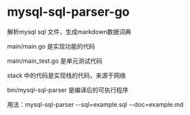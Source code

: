 # mysql-sql-parser-go
解析mysql sql 文件，生成markdown数据词典

main/main.go 是实现功能的代码

main/main_test.go 是单元测试代码

stack 中的代码是实现栈的代码，来源于网络

bin/mysql-sql-parser 是编译后的可执行程序

用法：mysql-sql-parser --sql=example.sql --doc=example.md
